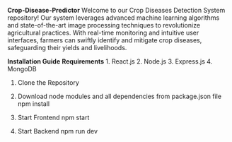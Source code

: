 **Crop-Disease-Predictor**
Welcome to our Crop Diseases Detection System repository! Our system leverages advanced machine learning algorithms and state-of-the-art image processing techniques to revolutionize agricultural practices. With real-time monitoring and intuitive user interfaces, farmers can swiftly identify and mitigate crop diseases, safeguarding their yields and livelihoods.

**Installation Guide**
**Requirements**
    1. React.js
    2. Node.js
    3. Express.js 
    4. MongoDB
    
1. Clone the Repository
  
2. Download node modules and all dependencies from package.json file
    npm install
    
3. Start Frontend
    npm start

4. Start Backend
    npm run dev
         
